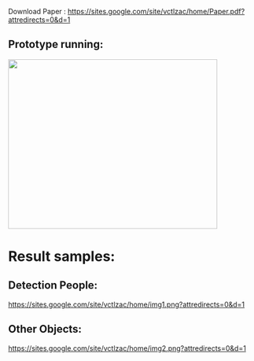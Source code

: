 Download Paper : https://sites.google.com/site/vctlzac/home/Paper.pdf?attredirects=0&d=1

## Prototype running: ##

<a href='http://www.youtube.com/watch?feature=player_embedded&v=y6k4tK7enAY' target='_blank'><img src='http://img.youtube.com/vi/y6k4tK7enAY/0.jpg' width='425' height=344 /></a>
# Result samples: #

## Detection People: ##

https://sites.google.com/site/vctlzac/home/img1.png?attredirects=0&d=1

## Other Objects: ##

https://sites.google.com/site/vctlzac/home/img2.png?attredirects=0&d=1